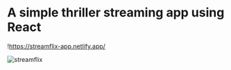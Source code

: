 # A simple thriller streaming app using React

!https://streamflix-app.netlify.app/


![streamflix](https://github.com/Dekin0Linux/CINEMAN/assets/116682064/4ec7ef8f-804c-4f70-98f8-11941595e30c)
